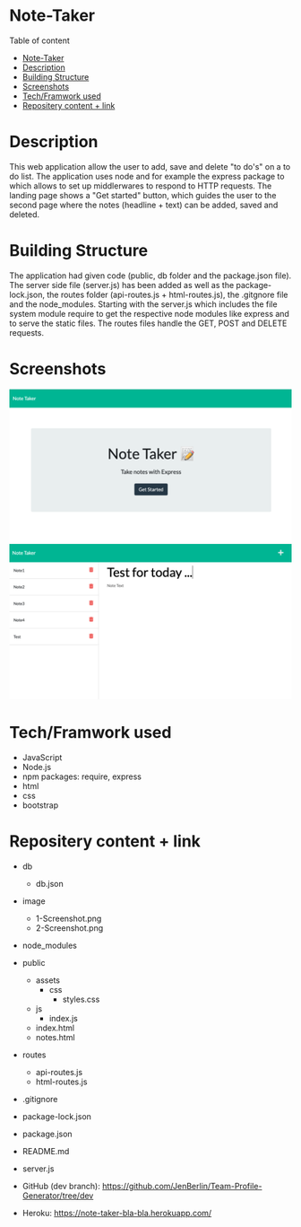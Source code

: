 # Note-Taker

Table of content

- [Note-Taker](#note-taker)
- [Description](#description)
- [Building Structure](#building-structure)
- [Screenshots](#screenshots)
- [Tech/Framwork used](#techframwork-used)
- [Repositery content + link](#repositery-content--link)

# Description

This web application allow the user to add, save and delete "to do's" on a to do list. The application uses node and for example the express package to which allows to set up middlerwares to respond to HTTP requests. The landing page shows a "Get started" button, which guides the user to the second page where the notes (headline + text) can be added, saved and deleted.

# Building Structure

The application had given code (public, db folder and the package.json file). The server side file (server.js) has been added as well as the package-lock.json, the routes folder (api-routes.js + html-routes.js), the .gitgnore file and the node_modules. Starting with the server.js which includes the file system module require to get the respective node modules like express and to serve the static files. The routes files handle the GET, POST and DELETE requests.

# Screenshots

![Getting Started](./image/1-Screenshot.png)
![Getting Started](./image/2-Screenshot.png)

# Tech/Framwork used

- JavaScript
- Node.js
- npm packages: require, express
- html
- css
- bootstrap

# Repositery content + link

- db
  - db.json
- image
  - 1-Screenshot.png
  - 2-Screenshot.png
- node_modules
- public
  - assets
    - css
      - styles.css
  - js
    - index.js
  - index.html
  - notes.html
- routes
  - api-routes.js
  - html-routes.js
- .gitignore
- package-lock.json
- package.json
- README.md
- server.js

- GitHub (dev branch): https://github.com/JenBerlin/Team-Profile-Generator/tree/dev
- Heroku: https://note-taker-bla-bla.herokuapp.com/
